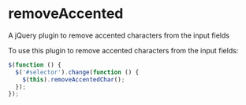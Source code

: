 # removeAccented
A jQuery plugin to remove accented characters from the input fields

To use this plugin to remove accented characters from the input fields:

```javascript
$(function () {
  $('#selector').change(function () {
    $(this).removeAccentedChar();
  });
});
```
